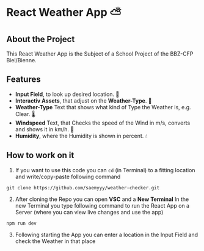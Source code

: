 # React Weather App ⛅️
## About the Project
This React Weather App is the Subject of a School Project of the BBZ-CFP Biel/Bienne. 

## Features
- **Input Field**, to look up desired location. 💬
- **Interactiv Assets**, that adjust on the **Weather-Type**. 🌆
- **Weather-Type** Text that shows what kind of Type the Weather is, e.g. Clear. 🌡️
- **Windspeed** Text, that Checks the speed of the Wind in m/s, converts and shows it in km/h. 💨
- **Humidity**, where the Humidity is shown in percent. 💧

## How to work on it
1. If you want to use this code you can `cd` (in Terminal) to a fitting location and write/copy-paste following command

```
git clone https://github.com/saemyyy/weather-checker.git
```
2. After cloning the Repo you can open **VSC** and a **New Terminal**
In the new Terminal you type following command to run the React App on a Server (where you can view live changes and use the app)
```
npm run dev
```
3. Following starting the App you can enter a location in the Input Field and check the Weather in that place
